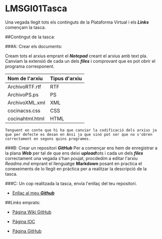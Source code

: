 # LMSGI01Tasca

Una vegada llegit tots els continguts de la Plataforma Virtual i els ***Links*** començam la tasca.

##Contingut de la tasca:

###A: Crear els documents:

Cream tots el arxius emprant el  ***Notepad*** creant el arxius amb text pla. Canviam la extensió de cada un dels ***files*** i comprovant que es pot obrir el programa corresponent.


Nom de l'arxiu    | Tipus d'arxiu
:-----------------| :-------------
ArchivoRTF.rtf    | RTF
ArchivoPS.ps      | PS
ArchivoXML.xml    | XML
cocinacss.css     | CSS
cocinahtml.html   | HTML

~~~
Tenguent en conte que hi ha que canviar la codificació dels arxius ja que per defecte es desan en Ansi ja que sinó pot ser que no s'obren correctament en segons quins programes.
~~~

###B: Crear un repositori ***GitHub***
Per a començar ens hem de enregistrar a la plana ***Web*** per tal de que ens deixi ***upload***tots i cada un dels ***files*** correctament una vegada s'han poujat, procdedim a editar l'arxiu *Readme.md* emprant el llenguatge **Markdown** posant en practica el conexeiments de lo llegit en práctica per a realitzar la descripció de la tasca.

###C: Un cop realitzada la tasca, envía l'enllaç del teu repositori.

+ [Enllaç al meu ***Github***](https://github.com/Sorinlol/LMSGI01Tasca)


##*Links* emprats:

+ [Página Wiki GitHub](https://ca.wikipedia.org/wiki/GitHub)

+ [Página IOC](http://ioc.xtec.cat/materials/FP/Materials/2251_ASIX/ASIX_2251_M04/web/html/WebContent/u1/a1/continguts.html)

+ [Página GitHub](https://github.com/)

